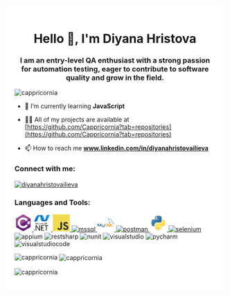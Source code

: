 <div style="background-color: white; padding: 20px;">
<h1 align="center">Hello 👋, I'm Diyana Hristova</h1>
<h3 align="center">I am an entry-level QA enthusiast with a strong passion for automation testing, eager to contribute to software quality and grow in the field.</h3>

<p align="left"> <img src="https://komarev.com/ghpvc/?username=cappricornia&label=Profile%20views&color=0e75b6&style=flat" alt="cappricornia" /> </p>

- 🌱 I’m currently learning **JavaScript**

- 👨‍💻 All of my projects are available at [https://github.com/Cappricornia?tab=repositories](https://github.com/Cappricornia?tab=repositories)

- 📫 How to reach me **www.linkedin.com/in/diyanahristovailieva**

<h3 align="left">Connect with me:</h3>
<p align="left">
<a href="https://linkedin.com/in/diyanahristovailieva" target="blank"><img align="center" src="https://raw.githubusercontent.com/rahuldkjain/github-profile-readme-generator/master/src/images/icons/Social/linked-in-alt.svg" alt="diyanahristovailieva" height="30" width="40" /></a>
</p>

<h3 align="left">Languages and Tools:</h3>
<p align="left"> <a href="https://www.w3schools.com/cs/" target="_blank" rel="noreferrer"> <img src="https://raw.githubusercontent.com/devicons/devicon/master/icons/csharp/csharp-original.svg" alt="csharp" width="40" height="40"/> </a> <a href="https://dotnet.microsoft.com/" target="_blank" rel="noreferrer"> <img src="https://raw.githubusercontent.com/devicons/devicon/master/icons/dot-net/dot-net-original-wordmark.svg" alt="dotnet" width="40" height="40"/> </a> <a href="https://developer.mozilla.org/en-US/docs/Web/JavaScript" target="_blank" rel="noreferrer"> <img src="https://raw.githubusercontent.com/devicons/devicon/master/icons/javascript/javascript-original.svg" alt="javascript" width="40" height="40"/> </a> <a href="https://www.microsoft.com/en-us/sql-server" target="_blank" rel="noreferrer"> <img src="https://www.svgrepo.com/show/303229/microsoft-sql-server-logo.svg" alt="mssql" width="40" height="40"/> </a> <a href="https://www.mysql.com/" target="_blank" rel="noreferrer"> <img src="https://raw.githubusercontent.com/devicons/devicon/master/icons/mysql/mysql-original-wordmark.svg" alt="mysql" width="40" height="40"/> </a> <a href="https://postman.com" target="_blank" rel="noreferrer"> <img src="https://www.vectorlogo.zone/logos/getpostman/getpostman-icon.svg" alt="postman" width="40" height="40"/> </a> <a href="https://www.python.org" target="_blank" rel="noreferrer"> <img src="https://raw.githubusercontent.com/devicons/devicon/master/icons/python/python-original.svg" alt="python" width="40" height="40"/> </a> <a href="https://www.selenium.dev" target="_blank" rel="noreferrer"> <img src="https://raw.githubusercontent.com/detain/svg-logos/780f25886640cef088af994181646db2f6b1a3f8/svg/selenium-logo.svg" alt="selenium" width="40" height="40"/> </a> <img src="https://github.com/Cappricornia/Cappricornia/assets/90700181/9e1198c9-b0a1-4bdd-8bc8-4b500b943b00" alt="appium" width="40" height="40"/> </a> <img src="https://github.com/Cappricornia/Cappricornia/assets/90700181/b56adf0d-7316-4e8d-aa3b-80d18a976e52" alt="restsharp" width="40" height="40"/> </a><img src="https://github.com/Cappricornia/Cappricornia/assets/90700181/a5bd105f-7a88-4867-b6c2-0f4676c12047" alt="nunit" width="40" height="40"/> </a> <img src="https://github.com/Cappricornia/Cappricornia/assets/90700181/62d62de7-1b12-4fec-bc36-19b046a8bcde" alt="visualstudio" width="40" height="40"/> </a> <img src="https://github.com/Cappricornia/Cappricornia/assets/90700181/e6aca428-48ce-4529-9ccf-ccf6d706f298" alt="pycharm" width="40" height="40"/> </a><img src="https://github.com/Cappricornia/Cappricornia/assets/90700181/67866f39-e232-49d5-9851-8cd5c7c4ed2c" alt="visualstudiocode" width="40" height="40"/> </p>













<p><img align="left" src="https://github-readme-stats.vercel.app/api/top-langs?username=cappricornia&show_icons=true&locale=en&layout=compact" alt="cappricornia" /></p>

<p>&nbsp;<img align="center" src="https://github-readme-stats.vercel.app/api?username=cappricornia&show_icons=true&locale=en" alt="cappricornia" /></p>

<p><img align="center" src="https://github-readme-streak-stats.herokuapp.com/?user=cappricornia&" alt="cappricornia" /></p>

</div>

